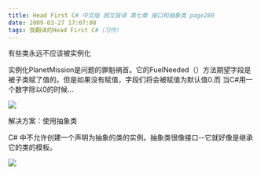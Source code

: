 ```yaml
---
title: Head First C# 中文版 图文皆译 第七章 接口和抽象类 page280
date: 2009-03-27 17:07:00
tags: 我翻译的Head First C#（习作）
---
```

有些类永远不应该被实例化

实例化PlanetMission是问题的罪魁祸首。它的FuelNeeded（）方法期望字段是被子类赋了值的。但是如果没有赋值，字段们将会被赋值为默认值0.而
当C#用一个数字除以0的时候...

![](https://p-blog.csdn.net/images/p_blog_csdn_net/cuipengfei1/EntryImages/20090327/2009-03-27_16-55-21.jpg)

解决方案：使用抽象类

C#  中不允许创建一个声明为抽象的类的实例。抽象类很像接口--它就好像是继承它的类的模板。

![](https://p-blog.csdn.net/images/p_blog_csdn_net/cuipengfei1/EntryImages/20090327/2009-03-27_17-01-21.jpg)



